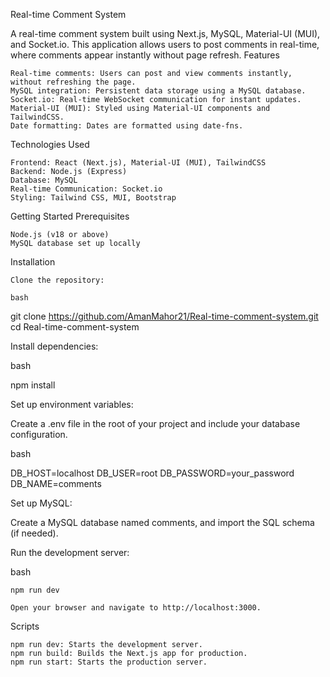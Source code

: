 Real-time Comment System

A real-time comment system built using Next.js, MySQL, Material-UI (MUI), and Socket.io. This application allows users to post comments in real-time, where comments appear instantly without page refresh.
Features
    
    Real-time comments: Users can post and view comments instantly, without refreshing the page.
    MySQL integration: Persistent data storage using a MySQL database.
    Socket.io: Real-time WebSocket communication for instant updates.
    Material-UI (MUI): Styled using Material-UI components and TailwindCSS.
    Date formatting: Dates are formatted using date-fns.

Technologies Used

    Frontend: React (Next.js), Material-UI (MUI), TailwindCSS
    Backend: Node.js (Express)
    Database: MySQL
    Real-time Communication: Socket.io
    Styling: Tailwind CSS, MUI, Bootstrap

Getting Started
Prerequisites

    Node.js (v18 or above)
    MySQL database set up locally

Installation

    Clone the repository:

    bash

git clone https://github.com/AmanMahor21/Real-time-comment-system.git
cd Real-time-comment-system

Install dependencies:

bash

npm install

Set up environment variables:

Create a .env file in the root of your project and include your database configuration.

bash

DB_HOST=localhost
DB_USER=root
DB_PASSWORD=your_password
DB_NAME=comments

Set up MySQL:

Create a MySQL database named comments, and import the SQL schema (if needed).

Run the development server:

bash

    npm run dev

    Open your browser and navigate to http://localhost:3000.

Scripts

    npm run dev: Starts the development server.
    npm run build: Builds the Next.js app for production.
    npm run start: Starts the production server.
